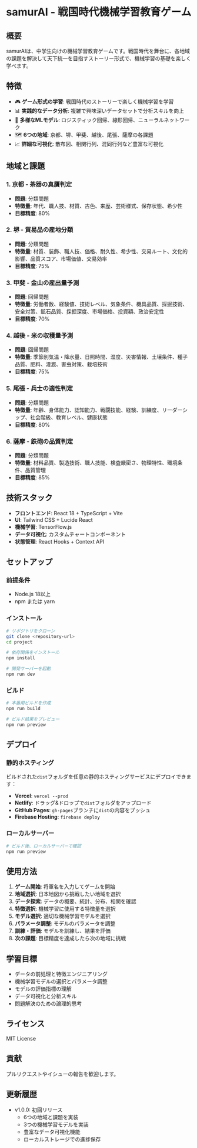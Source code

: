 # samurAI - 戦国時代機械学習教育ゲーム

## 概要

samurAIは、中学生向けの機械学習教育ゲームです。戦国時代を舞台に、各地域の課題を解決して天下統一を目指すストーリー形式で、機械学習の基礎を楽しく学べます。

## 特徴

- 🎮 **ゲーム形式の学習**: 戦国時代のストーリーで楽しく機械学習を学習
- 📊 **実践的なデータ分析**: 複雑で興味深いデータセットで分析スキルを向上
- 🤖 **多様なMLモデル**: ロジスティック回帰、線形回帰、ニューラルネットワーク
- 🗺️ **6つの地域**: 京都、堺、甲斐、越後、尾張、薩摩の各課題
- 📈 **詳細な可視化**: 散布図、相関行列、混同行列など豊富な可視化

## 地域と課題

### 1. 京都 - 茶器の真贋判定
- **問題**: 分類問題
- **特徴量**: 年代、職人技、材質、古色、来歴、芸術様式、保存状態、希少性
- **目標精度**: 80%

### 2. 堺 - 貿易品の産地分類
- **問題**: 分類問題
- **特徴量**: 材質、装飾、職人技、価格、耐久性、希少性、交易ルート、文化的影響、品質スコア、市場価値、交易効率
- **目標精度**: 75%

### 3. 甲斐 - 金山の産出量予測
- **問題**: 回帰問題
- **特徴量**: 労働者数、経験値、技術レベル、気象条件、機具品質、採掘技術、安全対策、鉱石品質、採掘深度、市場価格、投資額、政治安定性
- **目標精度**: 70%

### 4. 越後 - 米の収穫量予測
- **問題**: 回帰問題
- **特徴量**: 季節別気温・降水量、日照時間、湿度、災害情報、土壌条件、種子品質、肥料、灌漑、害虫対策、栽培技術
- **目標精度**: 75%

### 5. 尾張 - 兵士の適性判定
- **問題**: 分類問題
- **特徴量**: 年齢、身体能力、認知能力、戦闘技能、経験、訓練度、リーダーシップ、社会階級、教育レベル、健康状態
- **目標精度**: 80%

### 6. 薩摩 - 鉄砲の品質判定
- **問題**: 分類問題
- **特徴量**: 材料品質、製造技術、職人技能、検査厳密さ、物理特性、環境条件、品質管理
- **目標精度**: 85%

## 技術スタック

- **フロントエンド**: React 18 + TypeScript + Vite
- **UI**: Tailwind CSS + Lucide React
- **機械学習**: TensorFlow.js
- **データ可視化**: カスタムチャートコンポーネント
- **状態管理**: React Hooks + Context API

## セットアップ

### 前提条件

- Node.js 18以上
- npm または yarn

### インストール

```bash
# リポジトリをクローン
git clone <repository-url>
cd project

# 依存関係をインストール
npm install

# 開発サーバーを起動
npm run dev
```

### ビルド

```bash
# 本番用ビルドを作成
npm run build

# ビルド結果をプレビュー
npm run preview
```

## デプロイ

### 静的ホスティング

ビルドされた`dist`フォルダを任意の静的ホスティングサービスにデプロイできます：

- **Vercel**: `vercel --prod`
- **Netlify**: ドラッグ&ドロップで`dist`フォルダをアップロード
- **GitHub Pages**: `gh-pages`ブランチに`dist`の内容をプッシュ
- **Firebase Hosting**: `firebase deploy`

### ローカルサーバー

```bash
# ビルド後、ローカルサーバーで確認
npm run preview
```

## 使用方法

1. **ゲーム開始**: 将軍名を入力してゲームを開始
2. **地域選択**: 日本地図から挑戦したい地域を選択
3. **データ探索**: データの概要、統計、分布、相関を確認
4. **特徴選択**: 機械学習に使用する特徴量を選択
5. **モデル選択**: 適切な機械学習モデルを選択
6. **パラメータ調整**: モデルのパラメータを調整
7. **訓練・評価**: モデルを訓練し、結果を評価
8. **次の課題**: 目標精度を達成したら次の地域に挑戦

## 学習目標

- データの前処理と特徴エンジニアリング
- 機械学習モデルの選択とパラメータ調整
- モデルの評価指標の理解
- データ可視化と分析スキル
- 問題解決のための論理的思考

## ライセンス

MIT License

## 貢献

プルリクエストやイシューの報告を歓迎します。

## 更新履歴

- v1.0.0: 初回リリース
  - 6つの地域と課題を実装
  - 3つの機械学習モデルを実装
  - 豊富なデータ可視化機能
  - ローカルストレージでの進捗保存

